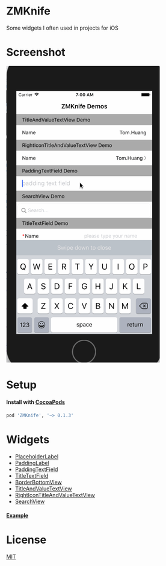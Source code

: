 # ZMKnife
Some widgets I often used in projects for iOS

# Screenshot

![ZMKnife Screenshot](Screenshot.gif)

# Setup

#### Install with [CocoaPods](http://cocoapods.org/)

```ruby
pod 'ZMKnife', '~> 0.1.3'
```

# Widgets

* [PlaceholderLabel](Source/PlaceholderLabel.swift)
* [PaddingLabel](Source/PaddingLabel.swift)
* [PaddingTextField](Source/PaddingTextField.swift)
* [TitleTextField](Source/TitleTextField.swift)
* [BorderBottomView](Source/BorderBottomView.swift)
* [TitleAndValueTextView](Source/TitleAndValueTextView.swift)
* [RightIconTitleAndValueTextView](Source/RightIconTitleAndValueTextView.swift)
* [SearchView](Source/SearchView.swift)

#### [Example](Example/Example/ViewController.swift)

# License

[MIT](LICENSE)
